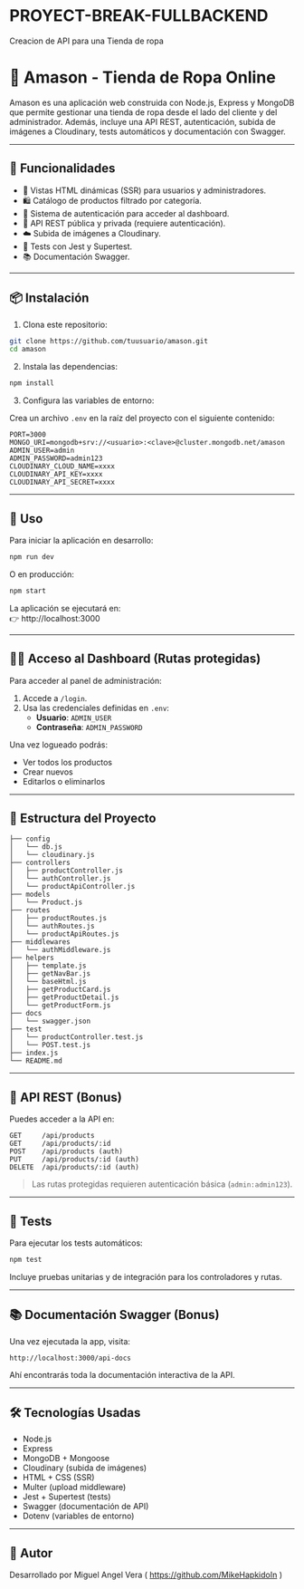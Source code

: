 # PROYECT-BREAK-FULLBACKEND
Creacion de API para una Tienda de ropa
# 👕 Amason - Tienda de Ropa Online

Amason es una aplicación web construida con Node.js, Express y MongoDB que permite gestionar una tienda de ropa desde el lado del cliente y del administrador. Además, incluye una API REST, autenticación, subida de imágenes a Cloudinary, tests automáticos y documentación con Swagger.

---

## 🧩 Funcionalidades

- 📄 Vistas HTML dinámicas (SSR) para usuarios y administradores.
- 🛍️ Catálogo de productos filtrado por categoría.
- 🔐 Sistema de autenticación para acceder al dashboard.
- 🧾 API REST pública y privada (requiere autenticación).
- ☁️ Subida de imágenes a Cloudinary.
- 🧪 Tests con Jest y Supertest.
- 📚 Documentación Swagger.

---

## 📦 Instalación

1. Clona este repositorio:

```bash
git clone https://github.com/tuusuario/amason.git
cd amason
```

2. Instala las dependencias:

```bash
npm install
```

3. Configura las variables de entorno:

Crea un archivo `.env` en la raíz del proyecto con el siguiente contenido:

```env
PORT=3000
MONGO_URI=mongodb+srv://<usuario>:<clave>@cluster.mongodb.net/amason
ADMIN_USER=admin
ADMIN_PASSWORD=admin123
CLOUDINARY_CLOUD_NAME=xxxx
CLOUDINARY_API_KEY=xxxx
CLOUDINARY_API_SECRET=xxxx
```

---

## 🚀 Uso

Para iniciar la aplicación en desarrollo:

```bash
npm run dev
```

O en producción:

```bash
npm start
```

La aplicación se ejecutará en:  
👉 http://localhost:3000

---

## 🧑‍💼 Acceso al Dashboard (Rutas protegidas)

Para acceder al panel de administración:

1. Accede a `/login`.
2. Usa las credenciales definidas en `.env`:
   - **Usuario**: `ADMIN_USER`
   - **Contraseña**: `ADMIN_PASSWORD`

Una vez logueado podrás:
- Ver todos los productos
- Crear nuevos
- Editarlos o eliminarlos

---

## 📂 Estructura del Proyecto

```
├── config
│   └── db.js
│   └── cloudinary.js
├── controllers
│   ├── productController.js
│   └── authController.js
│   └── productApiController.js
├── models
│   └── Product.js
├── routes
│   ├── productRoutes.js
│   └── authRoutes.js
│   └── productApiRoutes.js     
├── middlewares
│   └── authMiddleware.js
├── helpers
│   ├── template.js
│   ├── getNavBar.js
│   └── baseHtml.js
│   ├── getProductCard.js
│   ├── getProductDetail.js
│   └── getProductForm.js
├── docs
│   └── swagger.json      
├── test
│   └── productController.test.js
│   └── POST.test.js
├── index.js
└── README.md
```

---

## 🧠 API REST (Bonus)

Puedes acceder a la API en:

```
GET     /api/products
GET     /api/products/:id
POST    /api/products (auth)
PUT     /api/products/:id (auth)
DELETE  /api/products/:id (auth)
```

> Las rutas protegidas requieren autenticación básica (`admin:admin123`).

---

## 🧪 Tests

Para ejecutar los tests automáticos:

```bash
npm test
```

Incluye pruebas unitarias y de integración para los controladores y rutas.

---

## 📚 Documentación Swagger (Bonus)

Una vez ejecutada la app, visita:

```
http://localhost:3000/api-docs
```

Ahí encontrarás toda la documentación interactiva de la API.

---

## 🛠️ Tecnologías Usadas

- Node.js
- Express
- MongoDB + Mongoose
- Cloudinary (subida de imágenes)
- HTML + CSS (SSR)
- Multer (upload middleware)
- Jest + Supertest (tests)
- Swagger (documentación de API)
- Dotenv (variables de entorno)

---

## 🧵 Autor

Desarrollado por Miguel Angel Vera ( https://github.com/MikeHapkidoIn )
